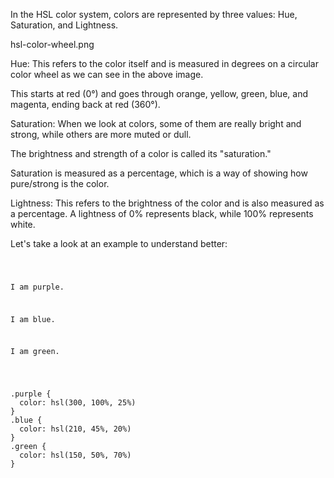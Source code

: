 In the HSL color system, colors
are represented by three values:
Hue, Saturation, and Lightness.

<image>hsl-color-wheel.png</image>

Hue: This refers to the color
itself and is measured in degrees
on a circular color wheel as
we can see in the above image.

This starts at red (0°) and
goes through orange, yellow,
green, blue, and magenta, ending
back at red (360°).

Saturation: When we look at colors,
some of them are really bright and strong,
while others are more muted or dull.

The brightness and strength of a color is
called its "saturation."

Saturation is measured as a percentage,
which is a way of showing how pure/strong
is the color.

Lightness: This refers to the
brightness of the color and is
also measured as a percentage.
A lightness of 0% represents black,
while 100% represents white.

Let's take a look at an example
to understand better:

<codeblock type="lesson" language="css">
<code>
<panel language="html">
<p class="purple">I am purple.</p>
<p class="blue">I am blue.</p>
<p class="green">I am green.</p>
</panel>
<panel  language="css">
.purple {
  color: hsl(300, 100%, 25%)
}
.blue {
  color: hsl(210, 45%, 20%)
}
.green {
  color: hsl(150, 50%, 70%)
}
</panel>
</code>
</codeblock>
